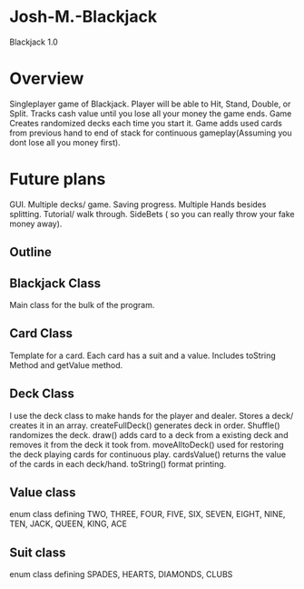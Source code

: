 # Josh-M.-Blackjack


Blackjack 1.0

Overview
 =============================================================
 Singleplayer game of Blackjack. Player will be able to Hit, Stand, Double, or Split. Tracks cash value until you lose all your money the game ends. Game Creates randomized decks each time you start it. Game adds used cards from previous hand to end of stack for continuous gameplay(Assuming you dont lose all you money first).

Future plans
================
GUI.
Multiple decks/ game.
Saving progress.
Multiple Hands besides splitting.
Tutorial/ walk through.
SideBets ( so you can really throw your fake money away).

Outline
---------

Blackjack Class
----------
Main class for the bulk of the program. 

Card Class 
-------------
Template for a card. Each card has a suit and a value.
Includes toString Method and getValue method.

Deck Class
------------------
I use the deck class to make hands for the player and dealer.
Stores a deck/ creates it in an array. createFullDeck() generates deck in order. 
Shuffle() randomizes the deck.
draw() adds card to a deck from a existing deck and removes it from the deck it took from.
moveAlltoDeck() used for restoring the deck playing cards for continuous play.
cardsValue() returns the value of the cards in each deck/hand. 
toString() format printing.

Value class
----------
enum class defining TWO, THREE, FOUR, FIVE, SIX, SEVEN, EIGHT, NINE, TEN, JACK, QUEEN, KING, ACE

Suit class
---------------
enum class defining SPADES, HEARTS, DIAMONDS, CLUBS

